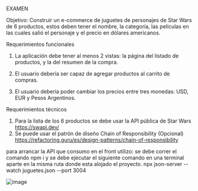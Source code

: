 EXAMEN

Objetivo: Construir un e-commerce de juguetes de personajes de Star Wars de 6 productos, 
estos deben tener el nombre, la categoría, las películas en las cuales salió el personaje y el 
precio en dólares americanos.

Requerimientos funcionales
1. La aplicación debe tener al menos 2 vistas: la página del listado de productos, y la 
del resumen de la compra.

2. El usuario debería ser capaz de agregar productos al carrito de compras.

3. El usuario debería poder cambiar los precios entre tres monedas: USD, EUR y 
Pesos Argentinos.

Requerimientos técnicos
1. Para la lista de los 6 productos se debe usar la API pública de Star Wars 
https://swapi.dev/
2. Se puede usar el patrón de diseño Chain of Responsibility (Opcional) 
https://refactoring.guru/es/design-patterns/chain-of-responsibility

para arrancar la API que consumo en el front utilizo:
se debe correr el comando npm i y  se debe ejecutar el siguiente comando en una terminal aparte en la misma ruta  donde esta alojado el proyecto.
npx json-server --watch juguetes.json --port 3004


![image](https://user-images.githubusercontent.com/68980933/208086423-a46cecbf-0a40-4abb-af73-e42e61ccb116.png)
